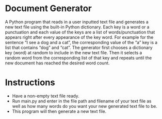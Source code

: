 # Document Generator

A Python program that reads in a user inputted text file and generates a new text file using the built-in Python dictionary. Each key is a word or a punctuation and each value of the keys are a list of words/punctuation that appears right after every appearance of the key word. For example for the sentence “I see a dog and a cat”, the corresponding value of the “a” key is a list that contains “dog” and “cat”. The generator first chooses a dictionary key (word) at random to include in the new text file. Then it selects a random word from the corresponding list of that key and repeats until the new document has reached the desired word count.

# Instructions
* Have a non-empty text file ready.
* Run main.py and enter in the file path and filename of your text file as well as how many words do you want your new generated text file to be.
* This program will then generate a new text file.

